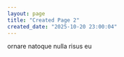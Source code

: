```yaml
---
layout: page
title: "Created Page 2"
created_date: "2025-10-20 23:00:04"
---
```


ornare natoque nulla risus eu 
